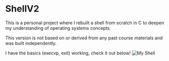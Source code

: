 # ShellV2
This is a personal project where I rebuilt a shell from scratch in C to deepen my understanding of operating systems concepts.

This version is not based on or derived from any past course materials and was built independently.

I have the basics (execvp, exit) working, check it out below!
![My Shell](./progres.png)
